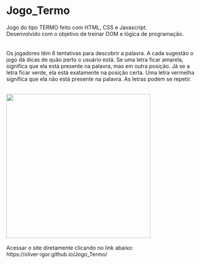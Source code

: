# Jogo_Termo
Jogo do tipo TERMO feito com HTML, CSS e Javascript.</br>
Desenvolvido com o objetivo de treinar DOM e lógica de programação.</br>
<br>
<br>
Os jogadores têm 6 tentativas para descobrir a palavra. A cada sugestão o jogo dá dicas de quão perto o usuário está. Se uma letra ficar amarela, significa que ela está presente na palavra, mas em outra posição. Já se a letra ficar verde, ela está exatamente na posição certa. Uma letra vermelha significa que ela não está presente na palavra. As letras podem se repetir.
<br>
<br>
<div><img src="https://user-images.githubusercontent.com/80131918/157351845-32d60048-2952-4a7f-8fc7-54ca86b08711.png"  width="380px"></div>
<br>
Acessar o site diretamente clicando no link abaixo:</br>
https://oliver-igor.github.io/Jogo_Termo/
